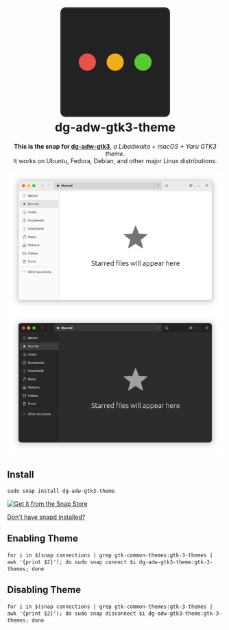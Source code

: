 <h1 align="center">
  <img src="icon.png" alt="dg-adw-gtk3-theme">
  <br />
  dg-adw-gtk3-theme
</h1>

<p align="center"><b>
  This is the snap for <a href="https://github.com/dgmarie/dg-adw-gtk3">dg-adw-gtk3</a></b>, <i>a Libadwaita + macOS + Yaru GTK3 theme</i>. 
  <br />
  It works on Ubuntu, Fedora, Debian, and other major Linux distributions.
</p>

![dg-adw-gtk3-snap](screenshot.png?raw=true "dg-adw-gtk3-snap")

## Install
```
sudo snap install dg-adw-gtk3-theme
```

[![Get it from the Snap Store](https://snapcraft.io/static/images/badges/en/snap-store-white.svg)](https://snapcraft.io/dg-adw-gtk3-theme)

[Don't have snapd installed?](https://snapcraft.io/docs/core/install)

## Enabling Theme
```
for i in $(snap connections | grep gtk-common-themes:gtk-3-themes | awk '{print $2}'); do sudo snap connect $i dg-adw-gtk3-theme:gtk-3-themes; done 
```

## Disabling Theme
```
for i in $(snap connections | grep gtk-common-themes:gtk-3-themes | awk '{print $2}'); do sudo snap disconnect $i dg-adw-gtk3-theme:gtk-3-themes; done 
```